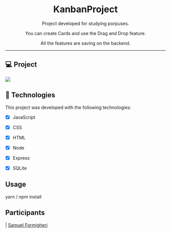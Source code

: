 <h1 align="center">
KanbanProject
</h1>

<p align="center">Project developed for studying porpuses.</p>
<p align="center">You can create Cards and use the Drag and Drop feature.</p>
<p align="center">All the features are saving on the backend.</p>

<hr>

## 💻 Project

<img src="https://user-images.githubusercontent.com/62508848/85455116-fab12000-b573-11ea-830f-a8792f3a0d07.png">

## 🚀 Technologies

This project was developed with the following technologies:

- [x] JavaScript

- [x] CSS

- [x] HTML

- [x] Node

- [x] Express

- [x] SQLite

## Usage

yarn / npm install

## Participants

| [Samuel Formigheri](https://github.com/SamuelFormigheri)
